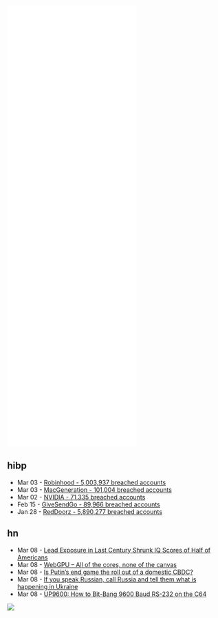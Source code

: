 ![Metrics](https://raw.githubusercontent.com/phixion/phixion/master/metrics.svg)

## hibp

<!--
for https://github.com/phixion/phixion/blob/main/.github/workflows/feeds.yml
-->
<!--START_SECTION:haveibeenpwnd-->
- Mar 03 - [Robinhood - 5,003,937 breached accounts](https://haveibeenpwned.com/PwnedWebsites#Robinhood)
- Mar 03 - [MacGeneration - 101,004 breached accounts](https://haveibeenpwned.com/PwnedWebsites#MacGeneration)
- Mar 02 - [NVIDIA - 71,335 breached accounts](https://haveibeenpwned.com/PwnedWebsites#NVIDIA)
- Feb 15 - [GiveSendGo - 89,966 breached accounts](https://haveibeenpwned.com/PwnedWebsites#GiveSendGo)
- Jan 28 - [RedDoorz - 5,890,277 breached accounts](https://haveibeenpwned.com/PwnedWebsites#RedDoorz)
<!--END_SECTION:haveibeenpwnd-->

## hn

<!--
for https://github.com/phixion/phixion/blob/main/.github/workflows/feeds.yml
-->
<!--START_SECTION:hn-->
- Mar 08 - [Lead Exposure in Last Century Shrunk IQ Scores of Half of Americans](https://today.duke.edu/2022/03/lead-exposure-last-century-shrunk-iq-scores-half-americans)
- Mar 08 - [WebGPU – All of the cores, none of the canvas](https://surma.dev/things/webgpu/)
- Mar 08 - [Is Putin’s end game the roll out of a domestic CBDC?](https://the-blindspot.com/is-putins-end-game-the-roll-out-of-a-domestic-cbdc/)
- Mar 08 - [If you speak Russian, call Russia and tell them what is happening in Ukraine](https://callrussia.org/)
- Mar 08 - [UP9600: How to Bit-Bang 9600 Baud RS-232 on the C64](https://www.pagetable.com/?p=1656)
<!--END_SECTION:hn-->

<!--
for https://yhype.me
-->
![](https://hit.yhype.me/github/profile?user_id=13013670)
